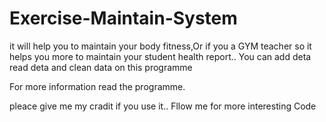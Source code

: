 # Exercise-Maintain-System
it will help you to maintain your body fitness,Or if you a GYM teacher so it helps you more to maintain your student health report.. 
You can add deta read deta and clean data on this programme

For more information read the programme. 


pleace give me my cradit if you use it.. 
Fllow me for more interesting Code
